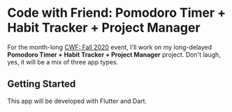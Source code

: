 # Code with Friend: Pomodoro Timer + Habit Tracker + Project Manager

For the month-long [CWF: Fall 2020](https://codewithfriends.io/events/cwf-fall-2020) event, I'll work on my long-delayed **Pomodoro Timer + Habit Tracker + Project Manager** project. Don't laugh, yes, it will be a mix of three app types.

## Getting Started

This app will be developed with Flutter and Dart.